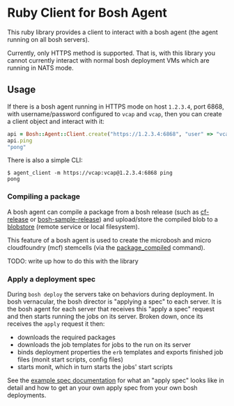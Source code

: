 # Ruby Client for Bosh Agent

This ruby library provides a client to interact with a bosh agent (the agent running on all bosh servers).

Currently, only HTTPS method is supported. That is, with this library you cannot currently interact with normal bosh deployment VMs which are running in NATS mode.

## Usage

If there is a bosh agent running in HTTPS mode on host `1.2.3.4`, port 6868, with username/password configured to `vcap` and `vcap`, then you can create a client object and interact with it:

``` ruby
api = Bosh::Agent::Client.create("https://1.2.3.4:6868", "user" => "vcap", "password" => "vcap")
api.ping
"pong"
```

There is also a simple CLI:

```
$ agent_client -m https://vcap:vcap@1.2.3.4:6868 ping
pong
```

### Compiling a package

A bosh agent can compile a package from a bosh release (such as [cf-release](github.com/cloudfoundry/cf-release) or [bosh-sample-release](https://github.com/cloudfoundry/bosh-sample-release)) and upload/store the compiled blob to a [blobstore](https://github.com/cloudfoundry/bosh/tree/master/blobstore_client#readme) (remote service or local filesystem).

This feature of a bosh agent is used to create the microbosh and micro cloudfoundry (mcf) stemcells (via the [package_compiled](https://github.com/cloudfoundry/bosh/tree/master/package_compiler) command).

TODO: write up how to do this with the library

### Apply a deployment spec

During `bosh deploy` the servers take on behaviors during deployment. In bosh vernacular, the bosh director is "applying a spec" to each server. It is the bosh agent for each server that receives this "apply a spec" request and then starts running the jobs on its server. Broken down, once its receives the `apply` request it then:

* downloads the required packages
* downloads the job templates for jobs to the run on its server
* binds deployment properties the `erb` templates and exports finished job files (monit start scripts, config files)
* starts monit, which in turn starts the jobs' start scripts

See the [example spec documentation](https://github.com/cloudfoundry/bosh/blob/agent_client_readme_apply_spec/agent_client/docs/example_specs/bosh-sample-release.md) for what an "apply spec" looks like in detail and how to get an your own apply spec from your own bosh deployments.

